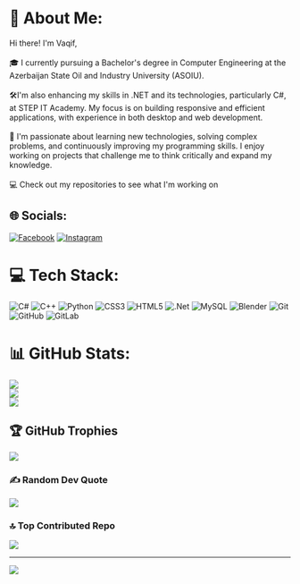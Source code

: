 # 💫 About Me:
Hi there! I'm Vaqif,<br><br>🎓 I currently pursuing a Bachelor's degree in Computer Engineering at the Azerbaijan State Oil and Industry University (ASOIU).<br><br> 🛠️I'm also enhancing my skills in .NET and its technologies, particularly C#, at STEP IT Academy. My focus is on building responsive and efficient applications, with experience in both desktop and web development.<br><br>🚀 I'm passionate about learning new technologies, solving complex problems, and continuously improving my programming skills. I enjoy working on projects that challenge me to think critically and expand my knowledge.<br><br>💻 Check out my repositories to see what I'm working on


## 🌐 Socials:
[![Facebook](https://img.shields.io/badge/Facebook-%231877F2.svg?logo=Facebook&logoColor=white)](https://www.facebook.com/profile.php?id=100064899710952) [![Instagram](https://img.shields.io/badge/Instagram-%23E4405F.svg?logo=Instagram&logoColor=white)](https://instagram.com/q.a.s.i.m.o.v12) 

# 💻 Tech Stack:
![C#](https://img.shields.io/badge/c%23-%23239120.svg?style=plastic&logo=csharp&logoColor=white) ![C++](https://img.shields.io/badge/c++-%2300599C.svg?style=plastic&logo=c%2B%2B&logoColor=white) ![Python](https://img.shields.io/badge/python-3670A0?style=plastic&logo=python&logoColor=ffdd54) ![CSS3](https://img.shields.io/badge/css3-%231572B6.svg?style=plastic&logo=css3&logoColor=white) ![HTML5](https://img.shields.io/badge/html5-%23E34F26.svg?style=plastic&logo=html5&logoColor=white) ![.Net](https://img.shields.io/badge/.NET-5C2D91?style=plastic&logo=.net&logoColor=white) ![MySQL](https://img.shields.io/badge/mysql-4479A1.svg?style=plastic&logo=mysql&logoColor=white) ![Blender](https://img.shields.io/badge/blender-%23F5792A.svg?style=plastic&logo=blender&logoColor=white) ![Git](https://img.shields.io/badge/git-%23F05033.svg?style=plastic&logo=git&logoColor=white) ![GitHub](https://img.shields.io/badge/github-%23121011.svg?style=plastic&logo=github&logoColor=white) ![GitLab](https://img.shields.io/badge/gitlab-%23181717.svg?style=plastic&logo=gitlab&logoColor=white)
# 📊 GitHub Stats:
![](https://github-readme-stats.vercel.app/api?username=vqasimov12&theme=merko&hide_border=false&include_all_commits=true&count_private=true)<br/>
![](https://github-readme-streak-stats.herokuapp.com/?user=vqasimov12&theme=merko&hide_border=false)<br/>
![](https://github-readme-stats.vercel.app/api/top-langs/?username=vqasimov12&theme=merko&hide_border=false&include_all_commits=true&count_private=true&layout=compact)

## 🏆 GitHub Trophies
![](https://github-profile-trophy.vercel.app/?username=vqasimov12&theme=radical&no-frame=false&no-bg=true&margin-w=4)

### ✍️ Random Dev Quote
![](https://quotes-github-readme.vercel.app/api?type=vetical&theme=gruvbox)

### 🔝 Top Contributed Repo
![](https://github-contributor-stats.vercel.app/api?username=vqasimov12&limit=5&theme=merko&combine_all_yearly_contributions=true)

---
[![](https://visitcount.itsvg.in/api?id=vqasimov12&icon=0&color=0)](https://visitcount.itsvg.in)

<!-- Proudly created with GPRM ( https://gprm.itsvg.in ) -->

